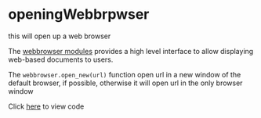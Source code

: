 # openingWebbrpwser
this will open up a web browser

The [webbrowser modules](https://docs.python.org/3/library/webbrowser.html#webbrowser.open_new) provides a high level interface to allow displaying web-based documents to users. 

The ```webbrowser.open_new(url)``` function open url in a new window of the default browser, if possible, otherwise it will open url in the only browser window

Click [here]() to view code

